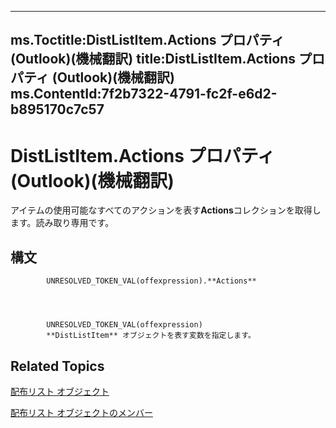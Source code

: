 

---
ms.Toctitle:DistListItem.Actions プロパティ (Outlook)(機械翻訳)
title:DistListItem.Actions プロパティ (Outlook)(機械翻訳)
ms.ContentId:7f2b7322-4791-fc2f-e6d2-b895170c7c57
---
# DistListItem.Actions プロパティ (Outlook)(機械翻訳)




アイテムの使用可能なすべてのアクションを表す**Actions**コレクションを取得します。読み取り専用です。

## 構文

            UNRESOLVED_TOKEN_VAL(offexpression).**Actions**




            UNRESOLVED_TOKEN_VAL(offexpression)
            **DistListItem** オブジェクトを表す変数を指定します。



## Related Topics

[配布リスト オブジェクト](027c3986-abff-d9b1-ecc2-26d60805e952.md)

[配布リスト オブジェクトのメンバー](3ba4af84-ce84-61d9-1bc9-fab41bf6f125.md)




